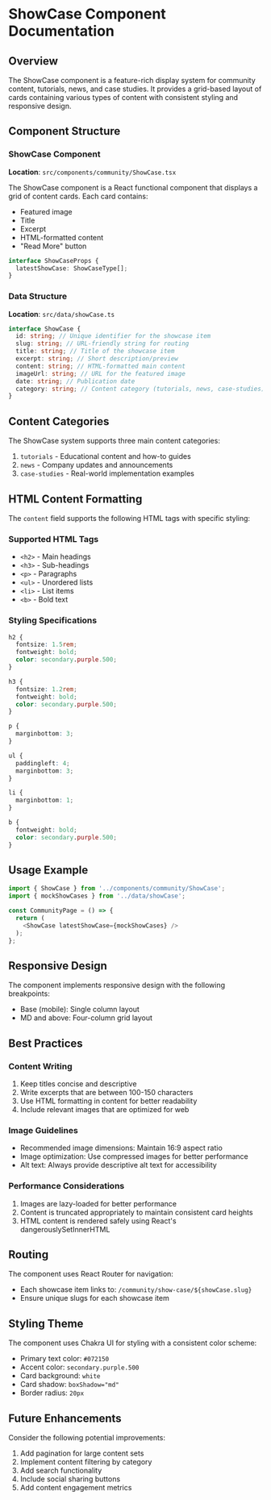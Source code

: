 # ShowCase Component Documentation

## Overview

The ShowCase component is a feature-rich display system for community content, tutorials, news, and case studies. It provides a grid-based layout of cards containing various types of content with consistent styling and responsive design.

## Component Structure

### ShowCase Component

**Location**: `src/components/community/ShowCase.tsx`

The ShowCase component is a React functional component that displays a grid of content cards. Each card contains:

- Featured image
- Title
- Excerpt
- HTML-formatted content
- "Read More" button

```typescript
interface ShowCaseProps {
  latestShowCase: ShowCaseType[];
}
```

### Data Structure

**Location**: `src/data/showCase.ts`

```typescript
interface ShowCase {
  id: string; // Unique identifier for the showcase item
  slug: string; // URL-friendly string for routing
  title: string; // Title of the showcase item
  excerpt: string; // Short description/preview
  content: string; // HTML-formatted main content
  imageUrl: string; // URL for the featured image
  date: string; // Publication date
  category: string; // Content category (tutorials, news, case-studies)
}
```

## Content Categories

The ShowCase system supports three main content categories:

1. `tutorials` - Educational content and how-to guides
2. `news` - Company updates and announcements
3. `case-studies` - Real-world implementation examples

## HTML Content Formatting

The `content` field supports the following HTML tags with specific styling:

### Supported HTML Tags

- `<h2>` - Main headings
- `<h3>` - Sub-headings
- `<p>` - Paragraphs
- `<ul>` - Unordered lists
- `<li>` - List items
- `<b>` - Bold text

### Styling Specifications

```css
h2 {
  fontsize: 1.5rem;
  fontweight: bold;
  color: secondary.purple.500;
}

h3 {
  fontsize: 1.2rem;
  fontweight: bold;
  color: secondary.purple.500;
}

p {
  marginbottom: 3;
}

ul {
  paddingleft: 4;
  marginbottom: 3;
}

li {
  marginbottom: 1;
}

b {
  fontweight: bold;
  color: secondary.purple.500;
}
```

## Usage Example

```typescript
import { ShowCase } from '../components/community/ShowCase';
import { mockShowCases } from '../data/showCase';

const CommunityPage = () => {
  return (
    <ShowCase latestShowCase={mockShowCases} />
  );
};
```

## Responsive Design

The component implements responsive design with the following breakpoints:

- Base (mobile): Single column layout
- MD and above: Four-column grid layout

## Best Practices

### Content Writing

1. Keep titles concise and descriptive
2. Write excerpts that are between 100-150 characters
3. Use HTML formatting in content for better readability
4. Include relevant images that are optimized for web

### Image Guidelines

- Recommended image dimensions: Maintain 16:9 aspect ratio
- Image optimization: Use compressed images for better performance
- Alt text: Always provide descriptive alt text for accessibility

### Performance Considerations

1. Images are lazy-loaded for better performance
2. Content is truncated appropriately to maintain consistent card heights
3. HTML content is rendered safely using React's dangerouslySetInnerHTML

## Routing

The component uses React Router for navigation:

- Each showcase item links to: `/community/show-case/${showCase.slug}`
- Ensure unique slugs for each showcase item

## Styling Theme

The component uses Chakra UI for styling with a consistent color scheme:

- Primary text color: `#072150`
- Accent color: `secondary.purple.500`
- Card background: `white`
- Card shadow: `boxShadow="md"`
- Border radius: `20px`

## Future Enhancements

Consider the following potential improvements:

1. Add pagination for large content sets
2. Implement content filtering by category
3. Add search functionality
4. Include social sharing buttons
5. Add content engagement metrics
